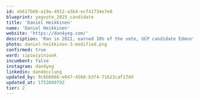```yaml
---
id: eb617b60-a19a-4912-a3b4-ecf41734e7e0
blueprint: yegvote_2025_candidate
title: 'Daniel Heikkinen'
name: 'Daniel Heikkinen'
website: 'https://dan4yeg.com/'
description: 'Ran in 2021, earned 10% of the vote, UCP candidate Edmonton-McClung'
photo: daniel-heikkinen-3-modified.png
confirmed: true
ward: sipiwiyiniwak
incumbent: false
instagram: dan4yeg
linkedin: dan4mcclung
updated_by: 9c6b6866-e047-4568-b3f4-71623caf17dd
updated_at: 1752600792
tier: 2
---
```

